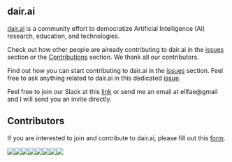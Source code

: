 ## dair.ai

[dair.ai](http://www.dair.ai) is a community effort to democratize Artificial Intelligence (AI) research, education, and technologies.

Check out how other people are already contributing to dair.ai in the [issues](https://github.com/dair-ai/dair-ai.github.io/issues) section or the [Contributions](https://github.com/dair-ai/dair-ai.github.io/graphs/contributors) section. We thank all our contributors. 

Find out how you can start contributing to dair.ai in the [issues](https://github.com/dair-ai/dair-ai.github.io/issues) section. Feel free to ask anything related to dair.ai in this dedicated [issue](https://github.com/dair-ai/dair-ai.github.io/issues/29).

Feel free to join our Slack at this [link](https://join.slack.com/t/dairai/shared_invite/zt-d2srv503-bQ01ZPLC4t4OoolEN9saSg) or send me an email at ellfae@gmail and I will send you an invite directly.

## Contributors

If you are interested to join and contribute to dair.ai, please fill out this [form](https://forms.gle/HYNCsMYBoAufut6AA).

[![](https://sourcerer.io/fame/omarsar/omarsar/dair-ai.github.io/images/0)](https://sourcerer.io/fame/omarsar/omarsar/dair-ai.github.io/links/0)[![](https://sourcerer.io/fame/omarsar/omarsar/dair-ai.github.io/images/1)](https://sourcerer.io/fame/omarsar/omarsar/dair-ai.github.io/links/1)[![](https://sourcerer.io/fame/omarsar/omarsar/dair-ai.github.io/images/2)](https://sourcerer.io/fame/omarsar/omarsar/dair-ai.github.io/links/2)[![](https://sourcerer.io/fame/omarsar/omarsar/dair-ai.github.io/images/3)](https://sourcerer.io/fame/omarsar/omarsar/dair-ai.github.io/links/3)[![](https://sourcerer.io/fame/omarsar/omarsar/dair-ai.github.io/images/4)](https://sourcerer.io/fame/omarsar/omarsar/dair-ai.github.io/links/4)[![](https://sourcerer.io/fame/omarsar/omarsar/dair-ai.github.io/images/5)](https://sourcerer.io/fame/omarsar/omarsar/dair-ai.github.io/links/5)[![](https://sourcerer.io/fame/omarsar/omarsar/dair-ai.github.io/images/6)](https://sourcerer.io/fame/omarsar/omarsar/dair-ai.github.io/links/6)[![](https://sourcerer.io/fame/omarsar/omarsar/dair-ai.github.io/images/7)](https://sourcerer.io/fame/omarsar/omarsar/dair-ai.github.io/links/7)
